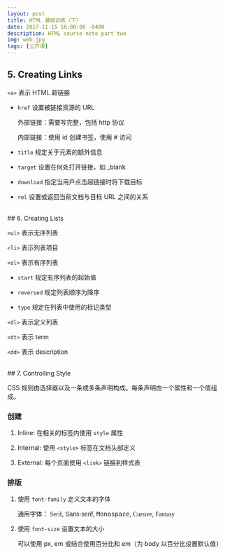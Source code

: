 ```yaml
---
layout: post
title: HTML 基础训练（下）
date: 2017-11-15 16:00:00 -0400
description: HTML course note part two
img: web.jpg
tags: [公开课]
---
```




## 5. Creating Links

`<a>` 表示 HTML 超链接

- `href` 设置被链接资源的 URL

  外部链接：需要写完整，包括 http 协议
    
  内部链接：使用 id 创建书签，使用 # 访问
  
- `title` 规定关于元素的额外信息

- `target` 设置在何处打开链接，如 _blank

- `download` 指定当用户点击超链接时将下载目标

- `rel` 设置或返回当前文档与目标 URL 之间的关系


<br>
## 6. Creating Lists

`<ul>` 表示无序列表

`<li>` 表示列表项目


`<ol>` 表示有序列表

- `start` 规定有序列表的起始值

- `reversed` 规定列表顺序为降序

- `type` 规定在列表中使用的标记类型


`<dl>` 表示定义列表

`<dt>` 表示 term

`<dd>` 表示 description


<br>
## 7. Controlling Style

CSS 规则由选择器以及一条或多条声明构成。每条声明由一个属性和一个值组成。

### 创建

1. Inline: 在相关的标签内使用 `style` 属性

2. Internal: 使用 `<style>` 标签在文档头部定义

3. External: 每个页面使用 `<link>` 链接到样式表


### 排版

1. 使用 `font-family` 定义文本的字体

    通用字体： 
    <span style="font-family: Serif">Serif</span>, 
    <span style="font-family: Sans-serif">Sans-serif</span>, 
    <span style="font-family: Monospace">Monospace</span>, 
    <span style="font-family: Cursive">Cursive</span>, 
    <span style="font-family: Fantasy">Fantasy</span>

2. 使用 `font-size` 设置文本的大小

    可以使用 px, em 或结合使用百分比和 em（为 body 以百分比设置默认值）
  

